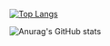 [![Top Langs](https://github-readme-stats.vercel.app/api/top-langs/?username=srzern)](https://github.com/anuraghazra/github-readme-stats)

![Anurag's GitHub stats](https://github-readme-stats.vercel.app/api?username=anuraghazra&show_icons=true&theme=dark)

